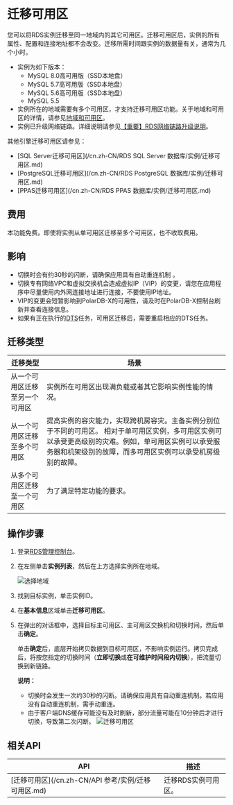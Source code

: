 # 迁移可用区

您可以将RDS实例迁移至同一地域内的其它可用区。迁移可用区后，实例的所有属性、配置和连接地址都不会改变。迁移所需时间跟实例的数据量有关，通常为几个小时。

-   实例为如下版本：
    -   MySQL 8.0高可用版（SSD本地盘）
    -   MySQL 5.7高可用版（SSD本地盘）
    -   MySQL 5.6高可用版（SSD本地盘）
    -   MySQL 5.5
-   实例所在的地域需要有多个可用区，才支持迁移可用区功能。关于地域和可用区的详情，请参见[地域和可用区](https://help.aliyun.com/document_detail/40654.html)。
-   实例已升级网络链路。详细说明请参见[【重要】RDS网络链路升级说明](/cn.zh-CN/活动与通知/【重要】RDS网络链路升级说明.md)。

其他引擎迁移可用区请参见：

-   [SQL Server迁移可用区](/cn.zh-CN/RDS SQL Server 数据库/实例/迁移可用区.md)
-   [PostgreSQL迁移可用区](/cn.zh-CN/RDS PostgreSQL 数据库/实例/迁移可用区.md)
-   [PPAS迁移可用区](/cn.zh-CN/RDS PPAS 数据库/实例/迁移可用区.md)

## 费用

本功能免费。即使将实例从单可用区迁移至多个可用区，也不收取费用。

## 影响

-   切换时会有约30秒的闪断，请确保应用具有自动重连机制 。
-   切换专有网络VPC和虚拟交换机会造成虚拟IP（VIP）的变更，请您在应用程序中尽量使用内外网连接地址进行连接，不要使用IP地址。
-   VIP的变更会短暂影响到PolarDB-X的可用性，请及时在PolarDB-X控制台刷新并查看连接信息。
-   如果有正在执行的[DTS](https://help.aliyun.com/document_detail/26592.html)任务，可用区迁移后，需要重启相应的DTS任务。

## 迁移类型

|迁移类型|场景|
|----|--|
|从一个可用区迁移至另一个可用区|实例所在可用区出现满负载或者其它影响实例性能的情况。|
|从一个可用区迁移至多个可用区|提高实例的容灾能力，实现跨机房容灾。主备实例分别位于不同的可用区。 相对于单可用区实例，多可用区实例可以承受更高级别的灾难。例如，单可用区实例可以承受服务器和机架级别的故障，而多可用区实例可以承受机房级别的故障。 |
|从多个可用区迁移至一个可用区|为了满足特定功能的要求。|

## 操作步骤

1.  登录[RDS管理控制台](https://rds.console.aliyun.com/)。

2.  在左侧单击**实例列表**，然后在上方选择实例所在地域。

    ![选择地域](https://static-aliyun-doc.oss-accelerate.aliyuncs.com/assets/img/zh-CN/3074469951/p36543.png)

3.  找到目标实例，单击实例ID。

4.  在**基本信息**区域单击**迁移可用区**。

5.  在弹出的对话框中，选择目标主可用区、主可用区交换机和切换时间，然后单击**确定**。

    单击**确定**后，底层开始拷贝数据到目标可用区，不影响实例运行。拷贝完成后，将按您指定的切换时间（**立即切换**或**在可维护时间段内切换**），把流量切换到新链路。

    **说明：**

    -   切换时会发生一次约30秒的闪断。请确保应用具有自动重连机制。若应用没有自动重连机制，需手动重连。
    -   由于客户端DNS缓存可能没有及时刷新，部分流量可能在10分钟后才进行切换，导致第二次闪断。
    ![迁移可用区](https://static-aliyun-doc.oss-accelerate.aliyuncs.com/assets/img/zh-CN/6956317061/p134221.png)


## 相关API

|API|描述|
|---|--|
|[迁移可用区](/cn.zh-CN/API 参考/实例/迁移可用区.md)|迁移RDS实例可用区。|

